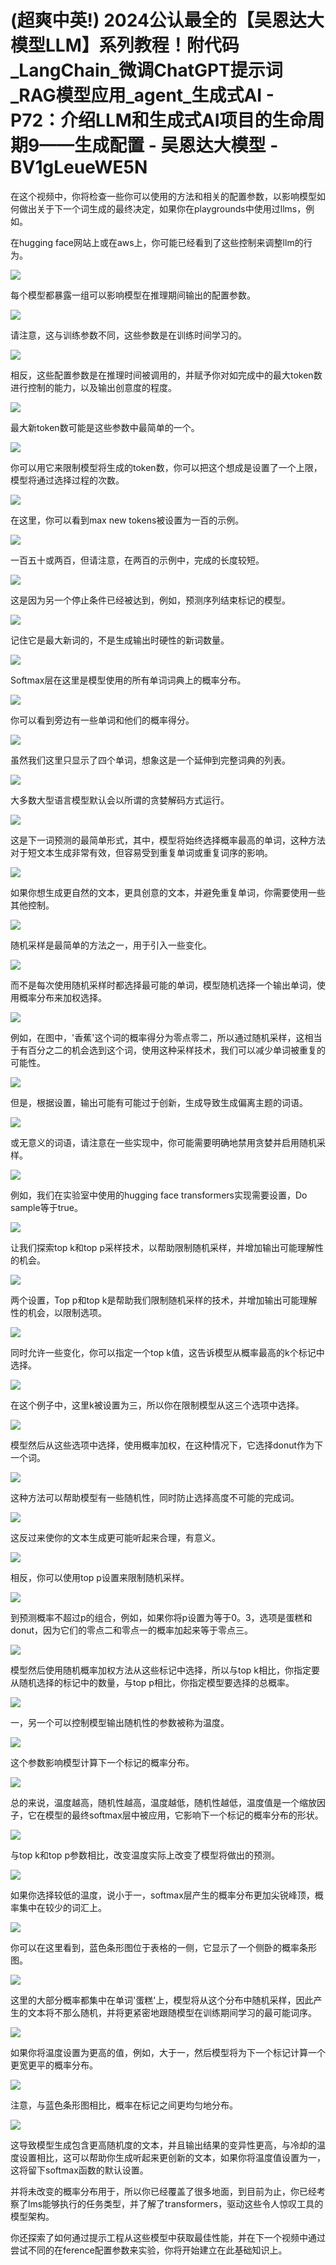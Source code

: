 # (超爽中英!) 2024公认最全的【吴恩达大模型LLM】系列教程！附代码_LangChain_微调ChatGPT提示词_RAG模型应用_agent_生成式AI - P72：介绍LLM和生成式AI项目的生命周期9——生成配置 - 吴恩达大模型 - BV1gLeueWE5N

在这个视频中，你将检查一些你可以使用的方法和相关的配置参数，以影响模型如何做出关于下一个词生成的最终决定，如果你在playgrounds中使用过llms，例如。

在hugging face网站上或在aws上，你可能已经看到了这些控制来调整llm的行为。

![](img/4b685687d991aff8f71e4d03ab52022f_1.png)

每个模型都暴露一组可以影响模型在推理期间输出的配置参数。

![](img/4b685687d991aff8f71e4d03ab52022f_3.png)

请注意，这与训练参数不同，这些参数是在训练时间学习的。

![](img/4b685687d991aff8f71e4d03ab52022f_5.png)

相反，这些配置参数是在推理时间被调用的，并赋予你对如完成中的最大token数进行控制的能力，以及输出创意度的程度。



![](img/4b685687d991aff8f71e4d03ab52022f_7.png)

最大新token数可能是这些参数中最简单的一个。

![](img/4b685687d991aff8f71e4d03ab52022f_9.png)

你可以用它来限制模型将生成的token数，你可以把这个想成是设置了一个上限，模型将通过选择过程的次数。



![](img/4b685687d991aff8f71e4d03ab52022f_11.png)

在这里，你可以看到max new tokens被设置为一百的示例。

![](img/4b685687d991aff8f71e4d03ab52022f_13.png)

一百五十或两百，但请注意，在两百的示例中，完成的长度较短。

![](img/4b685687d991aff8f71e4d03ab52022f_15.png)

这是因为另一个停止条件已经被达到，例如，预测序列结束标记的模型。

![](img/4b685687d991aff8f71e4d03ab52022f_17.png)

记住它是最大新词的，不是生成输出时硬性的新词数量。

![](img/4b685687d991aff8f71e4d03ab52022f_19.png)

Softmax层在这里是模型使用的所有单词词典上的概率分布。

![](img/4b685687d991aff8f71e4d03ab52022f_21.png)

你可以看到旁边有一些单词和他们的概率得分。

![](img/4b685687d991aff8f71e4d03ab52022f_23.png)

虽然我们这里只显示了四个单词，想象这是一个延伸到完整词典的列表。

![](img/4b685687d991aff8f71e4d03ab52022f_25.png)

大多数大型语言模型默认会以所谓的贪婪解码方式运行。

![](img/4b685687d991aff8f71e4d03ab52022f_27.png)

这是下一词预测的最简单形式，其中，模型将始终选择概率最高的单词，这种方法对于短文本生成非常有效，但容易受到重复单词或重复词序的影响。



![](img/4b685687d991aff8f71e4d03ab52022f_29.png)

如果你想生成更自然的文本，更具创意的文本，并避免重复单词，你需要使用一些其他控制。

![](img/4b685687d991aff8f71e4d03ab52022f_31.png)

随机采样是最简单的方法之一，用于引入一些变化。

![](img/4b685687d991aff8f71e4d03ab52022f_33.png)

而不是每次使用随机采样时都选择最可能的单词，模型随机选择一个输出单词，使用概率分布来加权选择。

![](img/4b685687d991aff8f71e4d03ab52022f_35.png)

例如，在图中，'香蕉'这个词的概率得分为零点零二，所以通过随机采样，这相当于有百分之二的机会选到这个词，使用这种采样技术，我们可以减少单词被重复的可能性。



![](img/4b685687d991aff8f71e4d03ab52022f_37.png)

但是，根据设置，输出可能有可能过于创新，生成导致生成偏离主题的词语。

![](img/4b685687d991aff8f71e4d03ab52022f_39.png)

或无意义的词语，请注意在一些实现中，你可能需要明确地禁用贪婪并启用随机采样。

![](img/4b685687d991aff8f71e4d03ab52022f_41.png)

例如，我们在实验室中使用的hugging face transformers实现需要设置，Do sample等于true。



![](img/4b685687d991aff8f71e4d03ab52022f_43.png)

让我们探索top k和top p采样技术，以帮助限制随机采样，并增加输出可能理解性的机会。

![](img/4b685687d991aff8f71e4d03ab52022f_45.png)

两个设置，Top p和top k是帮助我们限制随机采样的技术，并增加输出可能理解性的机会，以限制选项。



![](img/4b685687d991aff8f71e4d03ab52022f_47.png)

同时允许一些变化，你可以指定一个top k值，这告诉模型从概率最高的k个标记中选择。

![](img/4b685687d991aff8f71e4d03ab52022f_49.png)

在这个例子中，这里k被设置为三，所以你在限制模型从这三个选项中选择。

![](img/4b685687d991aff8f71e4d03ab52022f_51.png)

模型然后从这些选项中选择，使用概率加权，在这种情况下，它选择donut作为下一个词。

![](img/4b685687d991aff8f71e4d03ab52022f_53.png)

这种方法可以帮助模型有一些随机性，同时防止选择高度不可能的完成词。

![](img/4b685687d991aff8f71e4d03ab52022f_55.png)

这反过来使你的文本生成更可能听起来合理，有意义。

![](img/4b685687d991aff8f71e4d03ab52022f_57.png)

相反，你可以使用top p设置来限制随机采样。

![](img/4b685687d991aff8f71e4d03ab52022f_59.png)

到预测概率不超过p的组合，例如，如果你将p设置为等于0。3，选项是蛋糕和donut，因为它们的零点二和零点一的概率加起来等于零点三。



![](img/4b685687d991aff8f71e4d03ab52022f_61.png)

模型然后使用随机概率加权方法从这些标记中选择，所以与top k相比，你指定要从随机选择的标记中的数量，与top p相比，你指定模型要选择的总概率。



![](img/4b685687d991aff8f71e4d03ab52022f_63.png)

一，另一个可以控制模型输出随机性的参数被称为温度。

![](img/4b685687d991aff8f71e4d03ab52022f_65.png)

这个参数影响模型计算下一个标记的概率分布。

![](img/4b685687d991aff8f71e4d03ab52022f_67.png)

总的来说，温度越高，随机性越高，温度越低，随机性越低，温度值是一个缩放因子，它在模型的最终softmax层中被应用，它影响下一个标记的概率分布的形状。



![](img/4b685687d991aff8f71e4d03ab52022f_69.png)

与top k和top p参数相比，改变温度实际上改变了模型将做出的预测。

![](img/4b685687d991aff8f71e4d03ab52022f_71.png)

如果你选择较低的温度，说小于一，softmax层产生的概率分布更加尖锐峰顶，概率集中在较少的词汇上。

![](img/4b685687d991aff8f71e4d03ab52022f_73.png)

你可以在这里看到，蓝色条形图位于表格的一侧，它显示了一个侧卧的概率条形图。

![](img/4b685687d991aff8f71e4d03ab52022f_75.png)

这里的大部分概率都集中在单词'蛋糕'上，模型将从这个分布中随机采样，因此产生的文本将不那么随机，并将更紧密地跟随模型在训练期间学习的最可能词序。



![](img/4b685687d991aff8f71e4d03ab52022f_77.png)

如果你将温度设置为更高的值，例如，大于一，然后模型将为下一个标记计算一个更宽更平的概率分布。

![](img/4b685687d991aff8f71e4d03ab52022f_79.png)

注意，与蓝色条形图相比，概率在标记之间更均匀地分布。

![](img/4b685687d991aff8f71e4d03ab52022f_81.png)

这导致模型生成包含更高随机度的文本，并且输出结果的变异性更高，与冷却的温度设置相比，这可以帮助你生成听起来更创新的文本，如果你将温度值设置为一，这将留下softmax函数的默认设置。

并将未改变的概率分布用于，所以你已经覆盖了很多地面，到目前为止，你已经考察了lms能够执行的任务类型，并了解了transformers，驱动这些令人惊叹工具的模型架构。

你还探索了如何通过提示工程从这些模型中获取最佳性能，并在下一个视频中通过尝试不同的在ference配置参数来实验，你将开始建立在此基础知识上。

